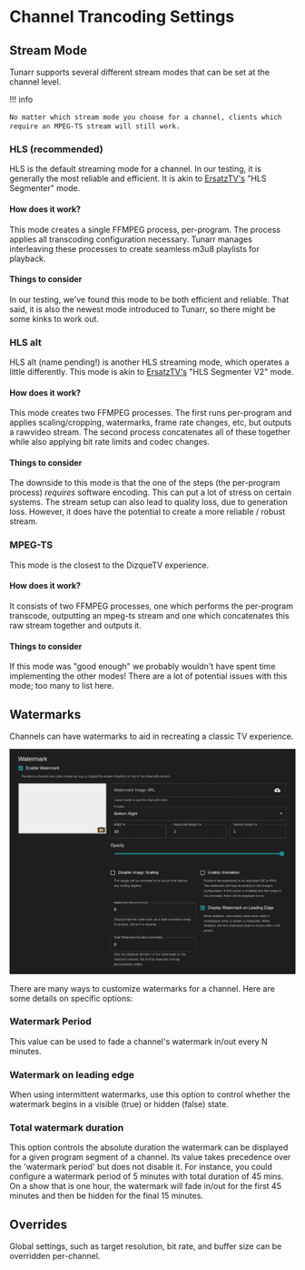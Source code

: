# Channel Trancoding Settings

## Stream Mode

Tunarr supports several different stream modes that can be set at the channel level.

!!! info

    No matter which stream mode you choose for a channel, clients which require an MPEG-TS stream will still work.

### HLS (recommended)

HLS is the default streaming mode for a channel. In our testing, it is generally the most reliable and efficient. It is akin to [ErsatzTV's](https://ersatztv.org/) "HLS Segmenter" mode.

#### How does it work?

This mode creates a single FFMPEG process, per-program. The process applies all transcoding configuration necessary. Tunarr manages interleaving these processes to create seamless m3u8 playlists for playback.

#### Things to consider

In our testing, we've found this mode to be both efficient and reliable. That said, it is also the newest mode introduced to Tunarr, so there might be some kinks to work out.

### HLS alt

HLS alt (name pending!) is another HLS streaming mode, which operates a little differently. This mode is akin to [ErsatzTV's](https://ersatztv.org/) "HLS Segmenter V2" mode.

#### How does it work?

This mode creates two FFMPEG processes. The first runs per-program and applies scaling/cropping, watermarks, frame rate changes, etc, but outputs a rawvideo stream. The second process concatenates all of these together while also applying bit rate limits and codec changes.

#### Things to consider

The downside to this mode is that the one of the steps (the per-program process) _requires_ software encoding. This can put a lot of stress on certain systems. The stream setup can also lead to quality loss, due to generation loss. However, it does have the potential to create a more reliable / robust stream.

### MPEG-TS

This mode is the closest to the DizqueTV experience.

#### How does it work?

It consists of two FFMPEG processes, one which performs the per-program transcode, outputting an mpeg-ts stream and one which concatenates this raw stream together and outputs it.

#### Things to consider

If this mode was "good enough" we probably wouldn't have spent time implementing the other modes! There are a lot of potential issues with this mode; too many to list here.

## Watermarks

Channels can have watermarks to aid in recreating a classic TV experience.

![](/assets/watermark_form.png)

There are many ways to customize watermarks for a channel. Here are some details on specific options:

### Watermark Period

This value can be used to fade a channel's watermark in/out every N minutes.

### Watermark on leading edge

When using intermittent watermarks, use this option to control whether the watermark begins in a visible (true) or hidden (false) state.

### Total watermark duration

This option controls the absolute duration the watermark can be displayed for a given program segment of a channel. Its value takes precedence over the 'watermark period' but does not disable it. For instance, you could configure a watermark period of 5 minutes with total duration of 45 mins. On a show that is one hour, the watermark will fade in/out for the first 45 minutes and then be hidden for the final 15 minutes.

## Overrides

Global settings, such as target resolution, bit rate, and buffer size can be overridden per-channel.
